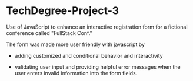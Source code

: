 # TechDegree-Project-3

 Use of JavaScript to enhance an interactive registration form for a fictional conference called "FullStack Conf."
 
 The form was made more user friendly with javascript by 


* adding customized and conditional behavior and interactivity

* validating user input and providing helpful error messages when the user enters invalid information into the form fields.

